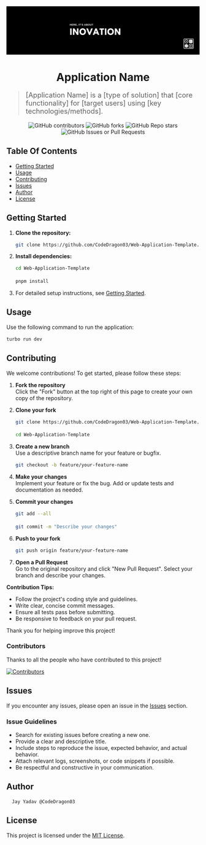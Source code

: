 <div align="center">
   <img src="./Poster.png" alt="Poster" />
</div>

<h1 align="center">Application Name</h1>


<blockquote style="font-size:18px;">
[Application Name] is a [type of solution] that [core functionality] for [target users] using [key technologies/methods].
</blockquote>

<div align="center">
<img src="https://img.shields.io/github/contributors/CodeDragon03/Web-Application-Template?style=for-the-badge&logo=github&color=green" alt="GitHub contributors" />
<img src="https://img.shields.io/github/forks/CodeDragon03/Web-Application-Template?style=for-the-badge&logo=github&color=green" alt="GitHub forks" />
<img src="https://img.shields.io/github/stars/CodeDragon03/Web-Application-Template?style=for-the-badge&logo=github&color=green" alt="GitHub Repo stars" />
<img src="https://img.shields.io/github/issues/CodeDragon03/Web-Application-Template?style=for-the-badge&logo=github&color=green" alt="GitHub Issues or Pull Requests" />
</div>

<h2>Table Of Contents</h2>

- [Getting Started](#getting-started)
- [Usage](#usage)
- [Contributing](#contributing)
- [Issues](#issues)
- [Author](#author)
- [License](#license)

<h2>Getting Started</h2>

1. **Clone the repository:**
   ```bash
   git clone https://github.com/CodeDragon03/Web-Application-Template.git
   ```
2. **Install dependencies:**

   ```bash
   cd Web-Application-Template

   pnpm install
   ```

3. For detailed setup instructions, see [Getting Started](#getting-started).

<h2>Usage</h2>

Use the following command to run the application:

```bash
turbo run dev
```

<h2>Contributing</h2>

We welcome contributions! To get started, please follow these steps:

1. **Fork the repository**  
   Click the "Fork" button at the top right of this page to create your own copy of the repository.

2. **Clone your fork**

   ```bash
   git clone https://github.com/CodeDragon03/Web-Application-Template.git

   cd Web-Application-Template
   ```

3. **Create a new branch**  
   Use a descriptive branch name for your feature or bugfix.

   ```bash
   git checkout -b feature/your-feature-name
   ```

4. **Make your changes**  
   Implement your feature or fix the bug. Add or update tests and documentation as needed.

5. **Commit your changes**

   ```bash
   git add --all

   git commit -m "Describe your changes"
   ```

6. **Push to your fork**

   ```bash
   git push origin feature/your-feature-name
   ```

7. **Open a Pull Request**  
   Go to the original repository and click "New Pull Request". Select your branch and describe your changes.

**Contribution Tips:**

- Follow the project's coding style and guidelines.
- Write clear, concise commit messages.
- Ensure all tests pass before submitting.
- Be responsive to feedback on your pull request.

Thank you for helping improve this project!

<h3>Contributors</h3>

Thanks to all the people who have contributed to this project!

<div align="start">
   <a href="https://github.com/CodeDragon03/Web-Application-Template/graphs/contributors">
      <img src="https://contrib.rocks/image?repo=CodeDragon03/Web-Application-Template" alt="Contributors" />
   </a>
</div>

<h2>Issues</h2>

If you encounter any issues, please open an issue in the [Issues](https://github.com/CodeDrago03/Web-Application-Template/issues) section.

<h3>Issue Guidelines</h3>

- Search for existing issues before creating a new one.
- Provide a clear and descriptive title.
- Include steps to reproduce the issue, expected behavior, and actual behavior.
- Attach relevant logs, screenshots, or code snippets if possible.
- Be respectful and constructive in your communication.

<h2>Author</h2>

      Jay Yadav @CodeDragon03

<h2>License</h2>

This project is licensed under the [MIT License](LICENSE).
